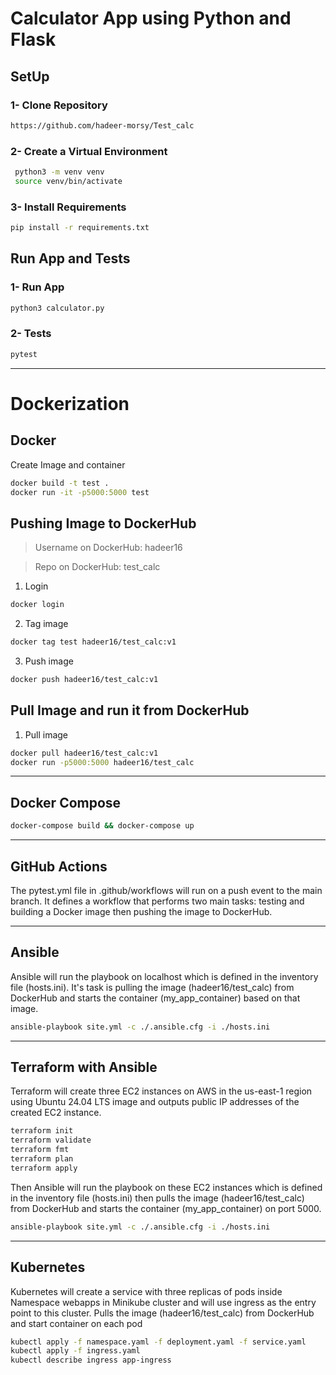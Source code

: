 # Calculator App using Python and Flask

## SetUp 

### 1- Clone Repository

```sh
https://github.com/hadeer-morsy/Test_calc
```

### 2- Create a Virtual Environment

```bash
 python3 -m venv venv
 source venv/bin/activate
 ```

### 3- Install Requirements

```bash
pip install -r requirements.txt
```

## Run App and Tests

### 1- Run App

```bash
python3 calculator.py
```

### 2- Tests

```bash
pytest              
```

----------------------------------------
# Dockerization 

## Docker 

Create Image and container
```bash
docker build -t test .
docker run -it -p5000:5000 test
``` 
## Pushing Image to DockerHub 

>Username on DockerHub: hadeer16

>Repo on DockerHub: test_calc

1. Login
```bash
docker login
```

2. Tag image
```bash
docker tag test hadeer16/test_calc:v1
```

3. Push image
```bash
docker push hadeer16/test_calc:v1
```

## Pull Image and run it from DockerHub 

1. Pull image 
```bash
docker pull hadeer16/test_calc:v1
docker run -p5000:5000 hadeer16/test_calc
```

----------------------------------------
## Docker Compose

```bash
docker-compose build && docker-compose up
``` 

----------------------------------------
## GitHub Actions

The pytest.yml file in .github/workflows will run on a push event to the main branch. It defines a workflow that performs two main tasks: testing and building a Docker image then pushing the image to DockerHub.

----------------------------------------
## Ansible

Ansible will run the playbook on localhost which is defined in the inventory file (hosts.ini).
It's task is pulling the image (hadeer16/test_calc) from DockerHub and starts the container (my_app_container) based on that image.
```bash
ansible-playbook site.yml -c ./.ansible.cfg -i ./hosts.ini 
``` 

---------------------------------------
## Terraform with Ansible

Terraform will create three EC2 instances on AWS in the us-east-1 region using Ubuntu 24.04 LTS image and outputs public IP addresses of the created EC2 instance.
```bash
terraform init
terraform validate
terraform fmt
terraform plan
terraform apply 
``` 
Then Ansible will run the playbook on these EC2 instances which is defined in the inventory file (hosts.ini) then pulls the image (hadeer16/test_calc) from DockerHub and starts the container (my_app_container) on port 5000.
```bash
ansible-playbook site.yml -c ./.ansible.cfg -i ./hosts.ini 
``` 
---------------------------------------
## Kubernetes

Kubernetes will create a service with three replicas of pods inside Namespace webapps in Minikube cluster and will use ingress as the entry point to this cluster.
Pulls the image (hadeer16/test_calc) from DockerHub and start container on each pod
```bash
kubectl apply -f namespace.yaml -f deployment.yaml -f service.yaml 
kubectl apply -f ingress.yaml
kubectl describe ingress app-ingress
```
